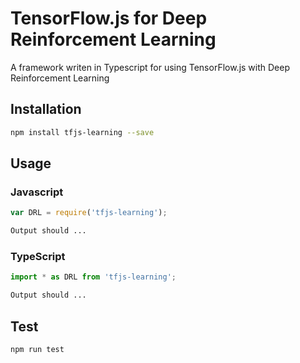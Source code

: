 # TensorFlow.js for Deep Reinforcement Learning

A framework writen in Typescript for using TensorFlow.js with Deep Reinforcement Learning

## Installation 
```sh
npm install tfjs-learning --save
```
## Usage
### Javascript
```javascript
var DRL = require('tfjs-learning');
```
```sh
Output should ...
```
### TypeScript
```typescript
import * as DRL from 'tfjs-learning';
```
```sh
Output should ...
```
## Test 
```sh
npm run test
```